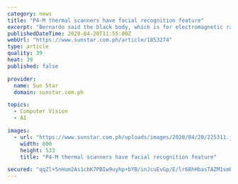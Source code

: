 ```yaml
---
category: news
title: "P4-M thermal scanners have facial recognition feature"
excerpt: "Bernardo said the black body, which is for electromagnetic radiation absorption and control, the software and face recognition are among the features they were looking for in a thermal scanner. “The idea is, it can have a database of mga faces para mo-identify,” Bernardo said. He added that it is possible that through the thermal scanner ..."
publishedDateTime: 2020-04-20T11:55:00Z
webUrl: "https://www.sunstar.com.ph/article/1853274"
type: article
quality: 39
heat: 39
published: false

provider:
  name: Sun Star
  domain: sunstar.com.ph

topics:
  - Computer Vision
  - AI

images:
  - url: "https://www.sunstar.com.ph/uploads/images/2020/04/20/225311.jpg"
    width: 800
    height: 533
    title: "P4-M thermal scanners have facial recognition feature"

secured: "qqZl+5nHum2As1cbK7PBIw9uyhp+bYB/inJcuEvGp/E/lr68hHbasTAZM1smBnN9CnXPWaGNcd+2fNv4jOxcNvU2XpJrnEIUH9QqLLnN+M9GbwghA54gigyEMWH/VA1V/JPph0m2pi12CG/2qSTpmn032W4QAP/0w+oH+aAnqKadcCru48u1GzjrP+W41iLQlzNSV53PbCJNoEZbDUZfpRo7Aps5Olw4/poPFrw1NwAwGVJDr2a3T8JnbC5BoOQagQl1atCF/VL1IQPNIVR74pJck5bDS3Lx2IB+pNExULtimUGzeo+3pXn9SEdXf5+V;DF7UT09zFxyTxu6SnCnZjg=="
---
```


